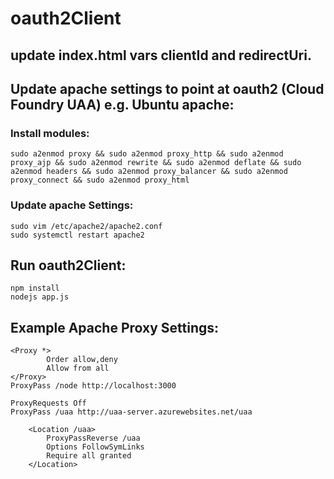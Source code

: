 # oauth2Client

## update index.html vars clientId and redirectUri.

## Update apache settings to point at oauth2 (Cloud Foundry UAA) e.g. Ubuntu apache:
### Install modules:
```
sudo a2enmod proxy && sudo a2enmod proxy_http && sudo a2enmod proxy_ajp && sudo a2enmod rewrite && sudo a2enmod deflate && sudo a2enmod headers && sudo a2enmod proxy_balancer && sudo a2enmod proxy_connect && sudo a2enmod proxy_html
```

### Update apache Settings:
```
sudo vim /etc/apache2/apache2.conf
sudo systemctl restart apache2
```

## Run oauth2Client:
```
npm install
nodejs app.js
```


## Example Apache Proxy Settings:
```
<Proxy *>
        Order allow,deny
        Allow from all
</Proxy>
ProxyPass /node http://localhost:3000

ProxyRequests Off
ProxyPass /uaa http://uaa-server.azurewebsites.net/uaa

    <Location /uaa>
        ProxyPassReverse /uaa
        Options FollowSymLinks
        Require all granted
    </Location>
 ```
